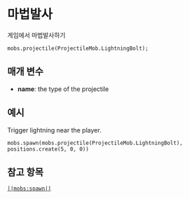 # 마법발사

게임에서 마법발사하기

```sig
mobs.projectile(ProjectileMob.LightningBolt);
```

## 매개 변수

* **name**: the type of the projectile

## 예시

Trigger lightning near the player.

```blocks
mobs.spawn(mobs.projectile(ProjectileMob.LightningBolt), positions.create(5, 0, 0))
```

## 참고 항목

[`||mobs:spawn||`](/reference/mobs/spawn)